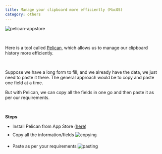 ```yaml
---
title: Manage your clipboard more efficiently (MacOS)
category: others
---
```


![pelican-appstore](https://user-images.githubusercontent.com/43666833/144721175-1d6eb02a-f281-449a-adba-53f02748fd97.png)

<br />

Here is a tool called [Pelican](https://apps.apple.com/us/app/id1524721688), which allows us to manage our clipboard history more efficiently.

<br />

Suppose we have a long form to fill, and we already have the data, we just need to paste it there. The general approach would be to copy and paste one field at a time.

But with Pelican, we can copy all the fields in one go and then paste it as per our requirements.

<br />

**Steps**

- Install Pelican from App Store ([here](https://apps.apple.com/us/app/id1524721688))
- Copy all the information/fields
  <img src='https://user-images.githubusercontent.com/43666833/144721464-5fb45b10-7e9d-464d-9bae-6176a7baf0b5.gif' alt='copying' style='margin: 10px 0' >
- Paste as per your requirements
  <img src='https://user-images.githubusercontent.com/43666833/144721550-db936487-9da9-44a3-b283-1e186125af5f.gif' alt='pasting' style='margin: 10px 0' >
